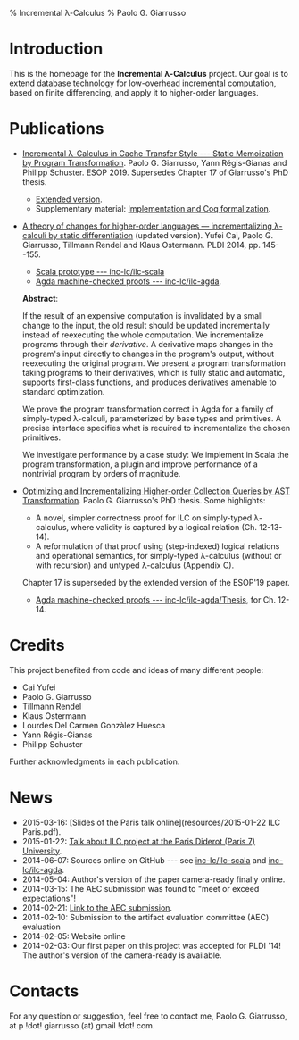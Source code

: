 % Incremental λ-Calculus
% Paolo G. Giarrusso

# Introduction

This is the homepage for the **Incremental λ-Calculus** project. Our goal is to
extend database technology for low-overhead incremental computation, based on
finite differencing, and apply it to higher-order languages.

# Publications
  - [Incremental λ-Calculus in Cache-Transfer Style --- Static Memoization by
    Program Transformation](https://link.springer.com/chapter/10.1007/978-3-030-17184-1_20).
    Paolo G. Giarrusso, Yann Régis-Gianas and Philipp Schuster. ESOP 2019.
    Supersedes Chapter 17 of Giarrusso's PhD thesis.
    - [Extended version](https://github.com/yurug/cts/blob/ae1bf7b4b7ef82167324c7ce18dc3785b7dcaab7/static-caching-extended.pdf).
    - Supplementary material: [Implementation and Coq
      formalization](https://github.com/yurug/cts).
  - [A theory of changes for higher-order languages — incrementalizing λ-calculi
    by static differentiation](resources/pldi14-ilc-author-final.pdf) (updated
    version). Yufei Cai, Paolo G. Giarrusso, Tillmann Rendel and Klaus Ostermann.
    PLDI 2014, pp. 145--155.
    - [Scala prototype --- inc-lc/ilc-scala](https://github.com/inc-lc/ilc-scala)
    - [Agda machine-checked proofs --- inc-lc/ilc-agda](https://github.com/inc-lc/ilc-agda).

    **Abstract**:

    If the result of an expensive computation is invalidated by a small change
    to the input, the old result should be updated incrementally instead of
    reexecuting the whole computation. We incrementalize programs through their
    *derivative*. A derivative maps changes in the program's input directly to
    changes in the program's output, without reexecuting the original program.
    We present a program transformation taking programs to their derivatives,
    which is fully static and automatic, supports first-class functions, and
    produces derivatives amenable to standard optimization.

    We prove the program
    transformation correct in Agda for a family of simply-typed λ-calculi,
    parameterized by base types and primitives. A precise interface specifies
    what is required to incrementalize the chosen primitives.

    We investigate
    performance by a case study: We implement in Scala the program
    transformation, a plugin and improve performance of a nontrivial program by
    orders of magnitude.

  - [Optimizing and Incrementalizing Higher-order Collection Queries by AST
    Transformation](resources/giarrusso-phd-thesis-2020-final.pdf).
    Paolo G. Giarrusso's PhD thesis.
    Some highlights:
    - A novel, simpler correctness proof for ILC on simply-typed λ-calculus,
      where validity is captured by a logical relation (Ch. 12-13-14).
    - A reformulation of that proof using (step-indexed) logical relations and
      operational semantics, for simply-typed λ-calculus (without or with
      recursion) and untyped λ-calculus (Appendix C).

    Chapter 17 is superseded by the extended version of the ESOP'19 paper.
    - [Agda machine-checked proofs --- inc-lc/ilc-agda/Thesis](https://github.com/inc-lc/ilc-agda/tree/master/Thesis/), for Ch. 12-14.

# Credits
This project benefited from code and ideas of many different people:

- Cai Yufei
- Paolo G. Giarrusso
- Tillmann Rendel
- Klaus Ostermann
- Lourdes Del Carmen Gonzàlez Huesca
- Yann Régis-Gianas
- Philipp Schuster

Further acknowledgments in each publication.

# News
- 2015-03-16: [Slides of the Paris talk online](resources/2015-01-22 ILC Paris.pdf).
- 2015-01-22:
  [Talk about ILC project at the Paris Diderot (Paris 7) University](http://blaisorblade.github.io/blog/2015/01/15/a-talk-on-ilc/).
- 2014-06-07: Sources online on GitHub --- see
  [inc-lc/ilc-scala](https://github.com/inc-lc/ilc-scala) and
  [inc-lc/ilc-agda](https://github.com/inc-lc/ilc-agda).
- 2014-05-04: Author's version of the paper camera-ready finally online.
- 2014-03-15: The AEC submission was found to "meet or exceed expectations"!
- 2014-02-21: [Link to the AEC submission](AEC.html).
- 2014-02-10: Submission to the artifact evaluation committee (AEC) evaluation
- 2014-02-05: Website online
- 2014-02-03: Our first paper on this project was accepted for PLDI '14! The
  author's version of the camera-ready is available.

# Contacts
For any question or suggestion, feel free to contact me, Paolo G. Giarrusso, at
p !dot! giarrusso (at) gmail !dot! com.
